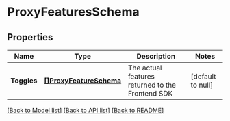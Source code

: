 # ProxyFeaturesSchema

## Properties
Name | Type | Description | Notes
------------ | ------------- | ------------- | -------------
**Toggles** | [**[]ProxyFeatureSchema**](proxyFeatureSchema.md) | The actual features returned to the Frontend SDK | [default to null]

[[Back to Model list]](../README.md#documentation-for-models) [[Back to API list]](../README.md#documentation-for-api-endpoints) [[Back to README]](../README.md)

